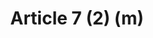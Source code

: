 ---
title: "Article 7 (2) (m)"
draft: false
exceptions:
- info53e
memberstates:
- CY
score: 3
compensation:
- 
remarks: |
 


link: "http://www.cylaw.org/nomoi/enop/non-ind/1976_1_59/full.html"
---